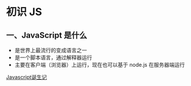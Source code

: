 # 初识 JS

## 一、JavaScript 是什么

- 是世界上最流行的变成语言之一
- 是一个脚本语言，通过解释器运行
- 主要在客户端（浏览器）上运行，现在也可以基于 node.js 在服务器端运行

[Javascript诞生记](http://www.ruanyifeng.com/blog/2011/06/birth_of_javascript.html)